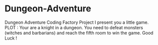 # Dungeon-Adventure
Dungeon Adventure Coding Factory Project
I present you a little game.
PLOT : 
Your are a knight in a dungeon.
You need to defeat monsters (witches and barbarians) and reach the fifth room to win the game.
Good Luck !

